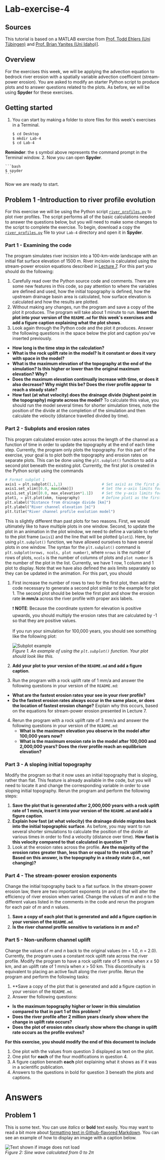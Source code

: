 # Lab-exercise-4

## Sources
This tutorial is based on a MATLAB exercise from [Prof. Todd Ehlers (Uni Tübingen)](http://www.geo.uni-tuebingen.de/?id=2183) and [Prof. Brian Yanites (Uni Idaho)](https://www.uidaho.edu/sci/geology/people/faculty/byanites)].

## Overview
For the exercises this week, we will be applying the advection equation to bedrock river erosion with a spatially variable advection coefficient (stream-power erosion). You are asked to modify an starter Python script to produce plots and to answer questions related to the plots. As before, we will be using **Spyder** for these exercises.

## Getting started
1. You can start by making a folder to store files for this week's exercises in a Terminal.

    ```bash
    $ cd Desktop
    $ mkdir Lab-4
    $ cd Lab-4
    ```
**Reminder**: the `$` symbol above represents the command prompt in the Terminal window.
2. Now you can open **Spyder**.

    ```bash
    $ spyder
    ```

Now we are ready to start.

## Problem 1 -Introduction to river profile evolution
For this exercise we will be using the Python script [`river_profiles.py`](river_profiles.py) to plot river profiles. The script performs all of the basic calculations needed to answer the questions below, but you will need to make some changes to the script to complete the exercise. To begin, download a copy the [`river_profiles.py`](river_profiles.py) file to your `Lab-4` directory and open it in **Spyder**.

### Part 1 - Examining the code
The program simulates river incision into a 100-km-wide landscape with an initial flat surface elevation of 1500 m. River incision is calculated using the stream-power erosion equations described in [Lecture 7](https://github.com/Intro-Quantitative-Geology/Lecture-slides/blob/master/07-Advection-of-the-Earths-surface/07-Advection-of-the-Earths-surface.pdf). For this part you should do the following:

1. Carefully read over the Python source code and comments. There are some new features in this code, so pay attention to where the variables are defined and used, how the initial topography is defined, how the upstream drainage basin area is calculated, how surface elevation is calculated and how the results are plotted.
2. Without making any changes, run the program and save a copy of the plot it produces. The program will take about 1 minute to run. **Insert the plot into your version of the `README.md` for this week's exercises and add a figure caption explaining what the plot shows**.
3. Look again through the Python code and the plot it produces. Answer the following questions in the space below the plot and caption you've inserted previously.
  - **How long is the time step in the calculation?**
  - **What is the rock uplift rate in the model? Is it constant or does it vary with space in the model?**
  - **What is the maximum elevation of the topography at the end of the simulation? Is this higher or lower than the original maximum elevation? Why?**
  - **Does the maximum elevation continually increase with time, or does it also decrease? Why might this be? Does the river profile appear to reach a steady state?**
  - **How fast (at what velocity) does the drainage divide (highest point in the topography) migrate across the model?** To calculate this value, you should run the model several times for shorter simulation times, note the position of the divide at the completion of the simulation and then calculate the velocity (distance travelled divided by time).

### Part 2 - Subplots and erosion rates
This program calculated erosion rates across the length of the channel as a function of time in order to update the topography at the end of each time step. Currently, the program only plots the topography. For this part of the exercise, your goal is to plot both the topography and erosion rates on separate plots. This can be done using the `plt.subplot()` function to add a second plot beneath the existing plot. Currently, the first plot is created in the Python script using the commands

```python
# Format subplot 1
axis1 = plt.subplot(1,1,1)                  # Set axis1 as the first plot
axis1.set_xlim([0.0, max(xkm)])             # Set the x-axis limits for plot 1
axis1.set_ylim([0.0, max_elevation*1.1])    # Set the y-axis limits for plot 1
plot1, = plt.plot(xkm, topography)          # Define plot1 as the first plot
plt.xlabel("Distance from drainage divide [km]")
plt.ylabel("River channel elevation [m]")
plt.title("River channel profile evolution model")
```

This is slightly different than past plots for two reasons. First, we would ultimately like to have multiple plots in one window. Second, to update the plot in an animation in the plot window, we need to define a variable to refer to the plot frame (`axis1`) and the line that will be plotted (`plot1`). Here, by using `plt.subplot()` function, we have allowed ourselves to have several plots in one window. The syntax for the `plt.subplot()` command is `plt.subplot(nrows, ncols, plot number)`, where `nrows` is the number of rows of plots, `ncols` is the number of columns of plots and `plot number` is the number of the plot in the list. Currently, we have 1 row, 1 column and 1 plot to display. Note that we have also defined the axis limits separately so they can be updated in the animation. For this part, you should

1. First increase the number of rows to two for the first plot, then add the code necessary to generate a second plot similar to the example for plot 1. The second plot should be below the first plot and show the erosion rate **in mm/a** across the river profile with proper axis labels.

    :heavy_exclamation_mark: **NOTE**: Because the coordinate system for elevation is positive upwards, you should multiply the erosion rates that are calculated by -1 so that they are positive values.<br/><br/>
If you run your simulation for 100,000 years, you should see something like the following plot:

    ![Subplot example](Images/subplot_example_100ka.png)<br/>
    *Figure 1. An example of using the `plt.subplot()` function. Your plot should look like this.*

2. **Add your plot to your version of the `README.md` and add a figure caption**.
3. Run the program with a rock uplift rate of 1 mm/a and answer the following questions in your version of the `README.md`:
  - **What are the fastest erosion rates your see in your river profile?**
  - **Do the fastest erosion rates always occur in the same place, or does the location of fastest erosion change?** Explain why this occurs, based on the equations for stream-power erosion presented in Lecture 7.
4. Rerun the program with a rock uplift rate of 3 mm/a and answer the following questions in your version of the `README.md`:
    - **What is the maximum elevation you observe in the model after 100,000 years now?**
    - **What is the maximum erosion rate in the model after 100,000 and 2,000,000 years? Does the river profile reach an equilibrium elevation?**

### Part 3 - A sloping initial topography
Modify the program so that it now uses an initial topography that is sloping, rather than flat. This feature is already available in the code, but you will need to locate it and change the corresponding variable in order to use sloping initial topography. Rerun the program and perform the following steps:

1. **Save the plot that is generated after 2,000,000 years with a rock uplift rate of 1 mm/a, insert it into your version of the `README.md` and add a figure caption**.
2. **Explain how fast (at what velocity) the drainage divide migrates back into the initial topographic surface**. As before, you may want to run several shorter simulations to calculate the position of the divide at various times in order to find a velocity (distance over time). **How fast is this velocity compared to that calculated in question 1?**
3. Look at the erosion rates across the profile. **Are the majority of the erosion rates greater than, less than or equal to the rock uplift rate? Based on this answer, is the topography in a steady state (i.e., not changing)?**

### Part 4 - The stream-power erosion exponents
Change the initial topography back to a flat surface. In the stream-power erosion law, there are two important exponents (*m* and *n*) that will alter the efficiency of river erosion when varied. Change the values of *m* and *n* to the different values listed in the comments in the code and rerun the program for each pair of *m* and *n* values.

1. **Save a copy of each plot that is generated and add a figure caption in your version of the `README.md`**.
2. **Is the river channel profile sensitive to variations in *m* and *n*?**

### Part 5 - Non-uniform channel uplift
Change the values of *m* and *n* back to the original values (*m* = 1.0, *n* = 2.0). Currently, the program uses a constant rock uplift rate across the river profile. Modify the program to have a rock uplift rate of 5 mm/a when *x* ≤ 50 km, and an uplift rate of 1 mm/a when *x* > 50 km. This discontinuity is equivalent to placing an active fault along the river profile. Rerun the program and perform the following tasks:

1. **Save a copy of the plot that is generated and add a figure caption in your version of the `README.md`.
2. Answer the following questions:
  - **Is the maximum topography higher or lower in this simulation compared to that in part 1 of this problem?**
  - **Does the river profile after 2 million years clearly show where the change in uplift rate occurs?**
  - **Does the plot of erosion rates clearly show where the change in uplift rate occurs as the profile evolves?**

**For this exercise, you should modify the end of this document to include**

1. One plot with the values from question 3 displayed as text on the plot.
2. One plot for **each** of the four modifications in question 4.
3. A figure caption beneath **each** plot explaining what it shows as if it was in a scientific publication.
4. Answers to the questions in bold for question 3 beneath the plots and captions.

# Answers
## Problem 1
This is some text. You can use *italics* or **bold** text easily. You may want to read a bit more about [formatting text in Github-flavored Markdown](https://help.github.com/articles/basic-writing-and-formatting-syntax/). You can see an example of how to display an image with a caption below.

![Text shown if image does not load](Images/sine.png)<br/>
*Figure 2: Sine wave calculated from 0 to 2π*
